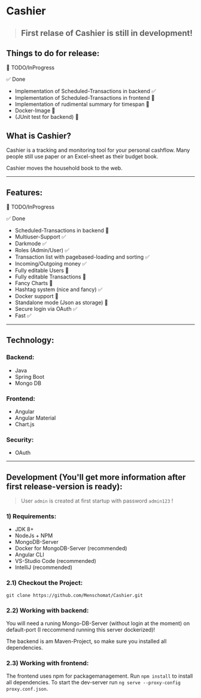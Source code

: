 # Cashier

> ## First relase of Cashier is still in development!

## Things to do for release:
:construction: TODO/InProgress

:white_check_mark: Done

* Implementation of Scheduled-Transactions in backend :white_check_mark:
* Implementation of Scheduled-Transactions in frontend :construction:
* Implementation of rudimental summary for timespan :construction:
* Docker-Image :construction:
* (JUnit test for backend) :construction:

## What is Cashier?

Cashier is a tracking and monitoring tool for your personal cashflow. Many people still use paper or an Excel-sheet as their budget book.

Cashier moves the household book to the web.

---

## Features:
:construction: TODO/InProgress

:white_check_mark: Done

* Scheduled-Transactions in backend :construction:
* Multiuser-Support :white_check_mark:
* Darkmode :white_check_mark:
* Roles (Admin/User) :white_check_mark:
* Transaction list with pagebased-loading and sorting :white_check_mark:
* Incoming/Outgoing money :white_check_mark:
* Fully editable Users :construction:
* Fully editable Transactions :construction:
* Fancy Charts :construction:
* Hashtag system (nice and fancy) :white_check_mark:
* Docker support :construction:
* Standalone mode (Json as storage) :construction:
* Secure login via OAuth :white_check_mark: 
* Fast :white_check_mark:

---

## Technology:

### Backend:
* Java
* Spring Boot
* Mongo DB

### Frontend:
* Angular
* Angular Material
* Chart.js

### Security:
* OAuth

---

## Development (You'll get more information after first release-version is ready):

>User `admin` is created at first startup with password `admin123` !

### 1) Requirements:
* JDK 8+
* NodeJs + NPM
* MongoDB-Server
* Docker for MongoDB-Server (recommended)
* Angular CLI
* VS-Studio Code (recommended)
* IntelliJ (recommended)


### 2.1) Checkout the Project:

`git clone https://github.com/Menschomat/Cashier.git`

### 2.2) Working with backend:

You will need a runing Mongo-DB-Server (without login at the moment) on default-port (I reccommend running this server dockerized)!

The backend is am Maven-Project, so make sure you installed all dependencies.

### 2.3) Working with frontend:

The frontend uses npm for packagemanagement. Run `npm install` to install all dependencies. To start the dev-server run `ng serve --proxy-config proxy.conf.json`.
